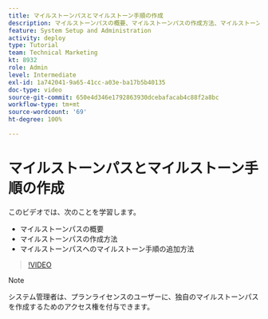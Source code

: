 ```yaml
---
title: マイルストーンパスとマイルストーン手順の作成
description: マイルストーンパスの概要、マイルストーンパスの作成方法、マイルストーン手順の追加方法について説明します。
feature: System Setup and Administration
activity: deploy
type: Tutorial
team: Technical Marketing
kt: 8932
role: Admin
level: Intermediate
exl-id: 1a742041-9a65-41cc-a03e-ba17b5b40135
doc-type: video
source-git-commit: 650e4d346e1792863930dcebafacab4c88f2a8bc
workflow-type: tm+mt
source-wordcount: '69'
ht-degree: 100%

---
```


# マイルストーンパスとマイルストーン手順の作成

このビデオでは、次のことを学習します。

* マイルストーンパスの概要
* マイルストーンパスの作成方法
* マイルストーンパスへのマイルストーン手順の追加方法

>[!VIDEO](https://video.tv.adobe.com/v/335204/?quality=12&learn=on)

>[!NOTE]
>
>システム管理者は、プランライセンスのユーザーに、独自のマイルストーンパスを作成するためのアクセス権を付与できます。
